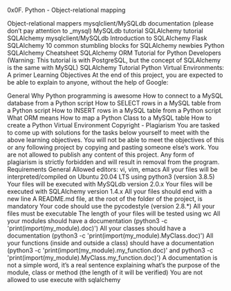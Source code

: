 0x0F. Python - Object-relational mapping


Object-relational mappers mysqlclient/MySQLdb documentation (please don’t pay attention to _mysql) MySQLdb tutorial SQLAlchemy tutorial SQLAlchemy mysqlclient/MySQLdb Introduction to SQLAlchemy Flask SQLAlchemy 10 common stumbling blocks for SQLAlchemy newbies Python SQLAlchemy Cheatsheet SQLAlchemy ORM Tutorial for Python Developers (Warning: This tutorial is with PostgreSQL, but the concept of SQLAlchemy is the same with MySQL) SQLAlchemy Tutorial Python Virtual Environments: A primer Learning Objectives At the end of this project, you are expected to be able to explain to anyone, without the help of Google:

General Why Python programming is awesome How to connect to a MySQL database from a Python script How to SELECT rows in a MySQL table from a Python script How to INSERT rows in a MySQL table from a Python script What ORM means How to map a Python Class to a MySQL table How to create a Python Virtual Environment Copyright - Plagiarism You are tasked to come up with solutions for the tasks below yourself to meet with the above learning objectives. You will not be able to meet the objectives of this or any following project by copying and pasting someone else’s work. You are not allowed to publish any content of this project. Any form of plagiarism is strictly forbidden and will result in removal from the program. Requirements General Allowed editors: vi, vim, emacs All your files will be interpreted/compiled on Ubuntu 20.04 LTS using python3 (version 3.8.5) Your files will be executed with MySQLdb version 2.0.x Your files will be executed with SQLAlchemy version 1.4.x All your files should end with a new line A README.md file, at the root of the folder of the project, is mandatory Your code should use the pycodestyle (version 2.8.*) All your files must be executable The length of your files will be tested using wc All your modules should have a documentation (python3 -c 'print(import(my_module).doc)') All your classes should have a documentation (python3 -c 'print(import(my_module).MyClass.doc)') All your functions (inside and outside a class) should have a documentation (python3 -c 'print(import(my_module).my_function.doc)' and python3 -c 'print(import(my_module).MyClass.my_function.doc)') A documentation is not a simple word, it’s a real sentence explaining what’s the purpose of the module, class or method (the length of it will be verified) You are not allowed to use execute with sqlalchemy
